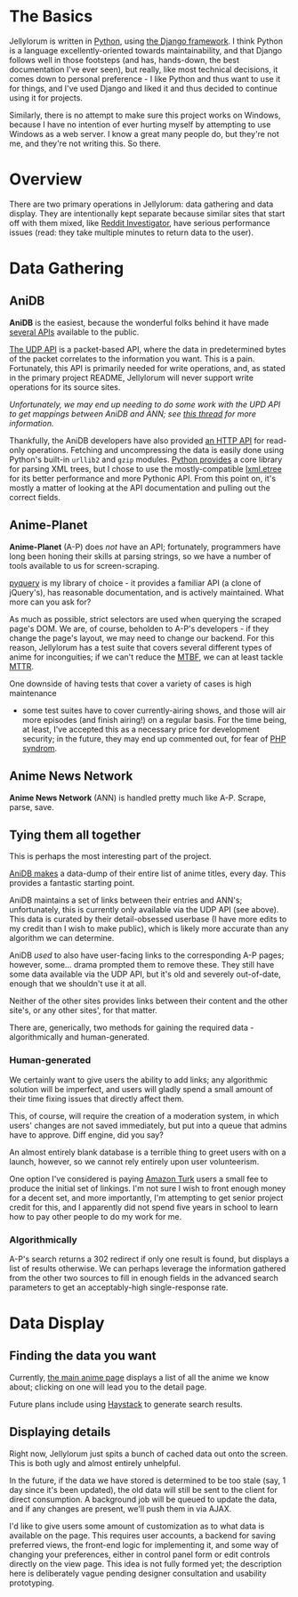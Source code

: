 # The Basics #

Jellylorum is written in [Python], using [the Django framework].  I think
Python is a language excellently-oriented towards maintainability, and that
Django follows well in those footsteps (and has, hands-down, the best
documentation I've ever seen), but really, like most technical decisions, it
comes down to personal preference - I like Python and thus want to use it for
things, and I've used Django and liked it and thus decided to continue using it
for projects.

Similarly, there is no attempt to make sure this project works on Windows,
because I have no intention of ever hurting myself by attempting to use Windows
as a web server.  I know a great many people do, but they're not me, and
they're not writing this.  So there.

[Python]: http://xkcd.com/353/
[the Django framework]: https://www.djangoproject.com/

# Overview #

There are two primary operations in Jellylorum: data gathering and data
display.  They are intentionally kept separate because similar sites that start
off with them mixed, like [Reddit Investigator], have serious performance
issues (read: they take multiple minutes to return data to the user).

[Reddit Investigator]: http://www.redditinvestigator.com/

# Data Gathering #

## AniDB ##

**AniDB** is the easiest, because the wonderful folks behind it have made
[several APIs] available to the public.

[The UDP API] is a packet-based API, where the data in predetermined bytes of
the packet correlates to the information you want.  This is a pain.
Fortunately, this API is primarily needed for write operations, and, as stated
in the primary project README, Jellylorum will never support write operations
for its source sites.

*Unfortunately, we may end up needing to do some work with the UPD API to get
mappings between AniDB and ANN; see [this thread] for more information.*

Thankfully, the AniDB developers have also provided [an HTTP API] for read-only
operations.  Fetching and uncompressing the data is easily done using Python's
built-in `urllib2` and `gzip` modules.  [Python provides][etree] a core library
for parsing XML trees, but I chose to use the mostly-compatible [lxml.etree]
for its better performance and more Pythonic API.  From this point on, it's
mostly a matter of looking at the API documentation and pulling out the correct
fields.

[several APIs]: http://wiki.anidb.info/w/API
[The UDP API]: http://wiki.anidb.info/w/UDP_API_Definition
[this thread]: http://anidb.net/perl-bin/animedb.pl?show=cmt&id=45254
[an HTTP API]: http://wiki.anidb.info/w/HTTP_API_Definition
[etree]: http://docs.python.org/2/library/xml.etree.elementtree.html
[lxml.etree]: http://lxml.de/tutorial.html

## Anime-Planet ##

**Anime-Planet** (A-P) does *not* have an API; fortunately, programmers have
long been honing their skills at parsing strings, so we have a number of tools
available to us for screen-scraping.

[pyquery] is my library of choice - it provides a familiar API (a clone of
jQuery's), has reasonable documentation, and is actively maintained.  What more
can you ask for?

As much as possible, strict selectors are used when querying the scraped page's
DOM.  We are, of course, beholden to A-P's developers - if they change the
page's layout, we may need to change our backend.  For this reason, Jellylorum
has a test suite that covers several different types of anime for inconguities;
if we can't reduce the [MTBF], we can at least tackle [MTTR].

One downside of having tests that cover a variety of cases is high maintenance
- some test suites have to cover currently-airing shows, and those will air
more episodes (and finish airing!) on a regular basis.  For the time being, at
least, I've accepted this as a necessary price for development security; in the
future, they may end up commented out, for fear of [PHP syndrom].

[pyquery]: https://pypi.python.org/pypi/pyquery
[MTBF]: http://en.wikipedia.org/wiki/MTBF
[MTTR]: https://en.wikipedia.org/wiki/Mean_time_to_recovery
[PHP syndrom]: http://gcov.php.net/viewer.php?version=PHP_5_4&func=tests

## Anime News Network ##

**Anime News Network** (ANN) is handled pretty much like A-P.  Scrape, parse,
save.

## Tying them all together ##

This is perhaps the most interesting part of the project.

[AniDB makes][title dump] a data-dump of their entire list of anime titles,
every day.  This provides a fantastic starting point.

AniDB maintains a set of links between their entries and ANN's; unfortunately,
this is currently only available via the UDP API (see above).  This data is
curated by their detail-obsessed userbase (I have more edits to my credit than
I wish to make public), which is likely more accurate than any algorithm we can
determine.

AniDB *used* to also have user-facing links to the corresponding A-P pages;
however, some... drama prompted them to remove these.  They still have some
data available via the UDP API, but it's old and severely out-of-date, enough
that we shouldn't use it at all.

Neither of the other sites provides links between their content and the other
site's, or any other sites', for that matter.

There are, generically, two methods for gaining the required data -
algorithmically  and human-generated.

[title dump]: http://wiki.anidb.info/w/API#Anime_Titles

### Human-generated ###

We certainly want to give users the ability to add links; any algorithmic
solution will be imperfect, and users will gladly spend a small amount of their
time fixing issues that directly affect them.

This, of course, will require the creation of a moderation system, in which
users' changes are not saved immediately, but put into a queue that admins have
to approve.  Diff engine, did you say?

An almost entirely blank database is a terrible thing to greet users with on a
launch, however, so we cannot rely entirely upon user volunteerism.

One option I've considered is paying [Amazon Turk] users a small fee to produce
the initial set of linkings.  I'm not sure I wish to front enough money for a
decent set, and more importantly, I'm attempting to get senior project credit
for this, and I apparently did not spend five years in school to learn how to
pay other people to do my work for me.

[Amazon Turk]: https://www.mturk.com/mturk/welcome

### Algorithmically ###

A-P's search returns a 302 redirect if only one result is found, but displays a
list of results otherwise.  We can perhaps leverage the information gathered
from the other two sources to fill in enough fields in the advanced search
parameters to get an acceptably-high single-response rate.

# Data Display #

## Finding the data you want ##

Currently, [the main anime page] displays a list of all the anime we know
about; clicking on one will lead you to the detail page.

Future plans include using [Haystack] to generate search results.

[the main anime page]: http://ani.pe/dia/anime/
[Haystack]: http://haystacksearch.org/

## Displaying details ##

Right now, Jellylorum just spits a bunch of cached data out onto the screen.
This is both ugly and almost entirely unhelpful.

In the future, if the data we have stored is determined to be too stale (say, 1
day since it's been updated), the old data will still be sent to the client for
direct consumption.  A background job will be queued to update the data, and if
any changes are present, we'll push them in via AJAX.

I'd like to give users some amount of customization as to what data is
available on the page.  This requires user accounts, a backend for saving
preferred views, the front-end logic for implementing it, and some way of
changing your preferences, either in control panel form or edit controls
directly on the view page.  This idea is not fully formed yet; the description
here is deliberately vague pending designer consultation and usability
prototyping.
